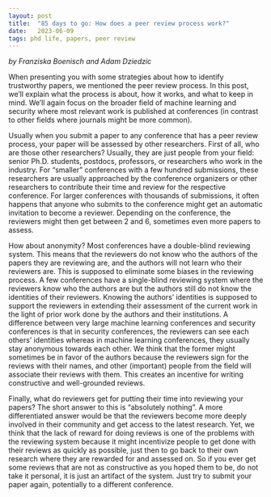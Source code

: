 ```yaml
---
layout: post
title:  "85 days to go: How does a peer review process work?"
date:   2023-06-09
tags: phd life, papers, peer review
---
```


*by Franziska Boenisch and Adam Dziedzic*

When presenting you with some strategies about how to identify trustworthy papers, we mentioned the peer review process. In this post, we’ll explain what the process is about, how it works, and what to keep in mind. We’ll again focus on the broader field of machine learning and security where most relevant work is published at conferences (in contrast to other fields where journals might be more common).

Usually when you submit a paper to any conference that has a peer review process, your paper will be assessed by other researchers. First of all, who are those other researchers? Usually, they are just people from your field: senior Ph.D. students, postdocs, professors, or researchers who work in the industry. For “smaller” conferences with a few hundred submissions, these researchers are usually approached by the conference organizers or other researchers to contribute their time and review for the respective conference. For larger conferences with thousands of submissions, it often happens that anyone who submits to the conference might get an automatic invitation to become a reviewer. Depending on the conference, the reviewers might then get between 2 and 6, sometimes even more papers to assess.

How about anonymity? Most conferences have a double-blind reviewing system. This means that the reviewers do not know who the authors of the papers they are reviewing are, and the authors will not learn who their reviewers are. This is supposed to eliminate some biases in the reviewing process. A few conferences have a single-blind reviewing system where the reviewers know who the authors are but the authors still do not know the identities of their reviewers. Knowing the authors’ identities is supposed to support the reviewers in extending their assessment of the current work in the light of prior work done by the authors and their institutions. A difference between very large machine learning conferences and security conferences is that in security conferences, the reviewers can see each others’ identities whereas in machine learning conferences, they usually stay anonymous towards each other. We think that the former might sometimes be in favor of the authors because the reviewers sign for the reviews with their names, and other (important) people from the field will associate their reviews with them. This creates an incentive for writing constructive and well-grounded reviews.

Finally, what do reviewers get for putting their time into reviewing your papers? The short answer to this is “absolutely nothing”. A more differentiated answer would be that the reviewers become more deeply involved in their community and get access to the latest research. Yet, we think that the lack of reward for doing reviews is one of the problems with the reviewing system because it might incentivize people to get done with their reviews as quickly as possible, just then to go back to their own research where they are rewarded for and assessed on. So if you ever get some reviews that are not as constructive as you hoped them to be, do not take it personal, it is just an artifact of the system. Just try to submit your paper again, potentially to a different conference.
